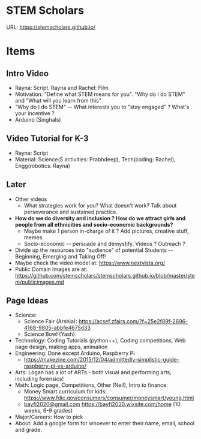 # STEM Scholars
URL: https://stemscholars.github.io/

# Items
## Intro Video
  * Rayna: Script. Rayna and Rachel: Film
  * Motivation: "Define what STEM means for you". "Why do I do STEM" and "What will you learn from this"
  * "Why do I do STEM" -- What interests you to "stay engaged" ? What's your incentive ?
* Arduino (Singhals)
## Video Tutorial for K-3
  * Rayna: Script
  * Material: Science(5 activities: Prabhdeep), Tech(coding: Rachel), Engg(robotics: Rayna)
## Later
* Other videos
  * What strategies work for you? What doesn't work? Talk about perseverance and sustained practice.
* **How do we do diversity and inclusion ? How do we attract girls and people from all ethnicities and socio-economic backgrounds?**
  * Maybe make 1 person in-charge of it ? Add pictures, creative stuff, memes.
  * Socio-economic -- persuade and demystify. Videos ? Outreach ?
* Divide up the resources into "audience" of potential Students -- Beginning, Emerging and Taking Off!
* Maybe check the video model at: https://www.nextvista.org/
* Public Domain Images are at: https://github.com/stemscholars/stemscholars.github.io/blob/master/stem/publicimages.md
## Page Ideas
* Science: 
  * Science Fair (Arshia): https://acsef.zfairs.com/?f=25e2f89f-2696-4168-9805-abbfe4675d33 
  * Science Bowl (Yash)
* Technology: Coding Tutorials (python++), Coding competitions, Web page design, making apps, animation
* Engineering: Done except Arduino, Raspberry Pi
  * https://makezine.com/2015/12/04/admittedly-simplistic-guide-raspberry-pi-vs-arduino/ 
* Arts: Logan has a lot of ARTs - both visual and performing arts; including forensics!
* Math: Logic page, Competitions, Other (Neil), Intro to finance: 
  * Money Smart curriculum for kids: https://www.fdic.gov/consumers/consumer/moneysmart/young.html
  * bayfi2020@gmail.com https://bayfi2020.wixsite.com/home (10 weeks, 6-9 grades)
* Major/Careers: How to pick
* About: Add a google form for whoever to enter their name, email, school and grade.
